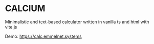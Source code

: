 # CALCIUM 

Minimalistic and text-based calculator written in vanilla ts and html with vite.js 

Demo: https://calc.emmelnet.systems